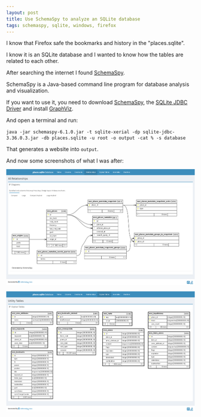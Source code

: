 ```yaml
---
layout: post
title: Use SchemaSpy to analyze an SQLite database
tags: schemaspy, sqlite, windows, firefox
---
```


I know that Firefox safe the bookmarks and history in the "places.sqlite".

I know it is an SQLite database and I wanted to know how the tables are related to each other.

After searching the internet I found [SchemaSpy](https://schemaspy.org/).

SchemaSpy is a Java-based command line program for database analysis and visualization. 

If you want to use it, you need to download [SchemaSpy](https://github.com/schemaspy/schemaspy/releases/download/v6.1.0/schemaspy-6.1.0.jar), the [SQLite JDBC Driver](https://github.com/xerial/sqlite-jdbc/releases/tag/3.36.0.3) and install [GraphViz](https://graphviz.gitlab.io/download/#windows).

And open a terminal and run:

```
java -jar schemaspy-6.1.0.jar -t sqlite-xerial -dp sqlite-jdbc-3.36.0.3.jar -db places.sqlite -u root -o output -cat % -s database
```

That generates a website into `output`.

And now some screenshots of what I was after:

![SchemaSpy - All Relationships](https://raw.githubusercontent.com/ikem-krueger/ikem-krueger.github.io/master/images/schemaspy-places-sqlite-all-relationships.png)

![SchemaSpy - Utility Tables](https://raw.githubusercontent.com/ikem-krueger/ikem-krueger.github.io/master/images/schemaspy-places-sqlite-utility-tables.png)
